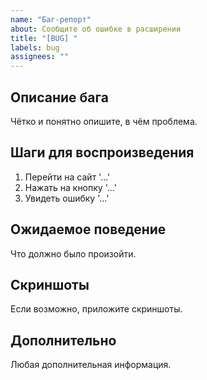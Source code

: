```yaml
---
name: "Баг-репорт"
about: Сообщите об ошибке в расширении
title: "[BUG] "
labels: bug
assignees: ""
---
```


## Описание бага
Чётко и понятно опишите, в чём проблема.

## Шаги для воспроизведения
1. Перейти на сайт '...'
2. Нажать на кнопку '...'
3. Увидеть ошибку '...'

## Ожидаемое поведение
Что должно было произойти.

## Скриншоты
Если возможно, приложите скриншоты.

## Дополнительно
Любая дополнительная информация.
